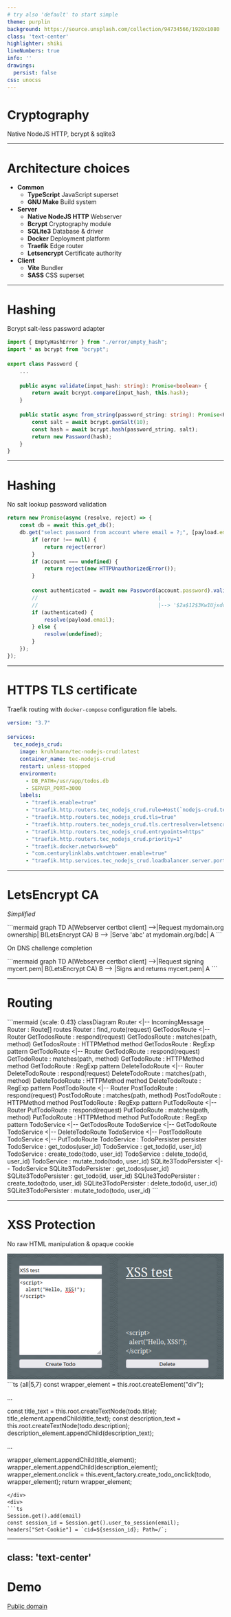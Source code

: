```yaml
---
# try also 'default' to start simple
theme: purplin
background: https://source.unsplash.com/collection/94734566/1920x1080
class: 'text-center'
highlighter: shiki
lineNumbers: true
info: ''
drawings:
  persist: false
css: unocss
---
```


# Cryptography

Native NodeJS HTTP, bcrypt & sqlite3


<!--
The last comment block of each slide will be treated as slide notes. It will be visible and editable in Presenter Mode along with the slide. [Read more in the docs](https://sli.dev/guide/syntax.html#notes)
-->

---

# Architecture choices

- **Common**
    - **TypeScript** JavaScript superset
    - **GNU Make** Build system
- **Server**
    - **Native NodeJS HTTP** Webserver
    - **Bcrypt** Cryptography module
    - **SQLite3** Database & driver
    - **Docker** Deployment platform
    - **Traefik** Edge router
    - **Letsencrypt** Certificate authority
- **Client**
    - **Vite** Bundler
    - **SASS** CSS superset

<!--
You can have `style` tag in markdown to override the style for the current page.
Learn more: https://sli.dev/guide/syntax#embedded-styles
-->

---

# Hashing

Bcrypt salt-less password adapter

```ts {all|11-15|7-9}
import { EmptyHashError } from "./error/empty_hash";
import * as bcrypt from "bcrypt";

export class Password {
    ...

    public async validate(input_hash: string): Promise<boolean> {
        return await bcrypt.compare(input_hash, this.hash);
    }

    public static async from_string(password_string: string): Promise<Password> {
        const salt = await bcrypt.genSalt(10);
        const hash = await bcrypt.hash(password_string, salt);
        return new Password(hash);
    }
}
```

---

# Hashing

No salt lookup password validation

```ts {all|3|11-18}
return new Promise(async (resolve, reject) => {
    const db = await this.get_db();
    db.get("select password from account where email = ?;", [payload.email], async (error: Error | null, account: { password: string } | undefined) => {
        if (error !== null) {
            return reject(error)
        }
        if (account === undefined) {
            return reject(new HTTPUnauthorizedError());
        }

        const authenticated = await new Password(account.password).validate(payload.password)
        //                                       |                          |--> 'password'
        //                                       |--> '$2a$12$3Kw1Ujxdc/2kRr4hmMBJ/MbmeWn9ezXk3dLOKej43ew/ui'
        if (authenticated) {
            resolve(payload.email);
        } else {
            resolve(undefined);
        }
    });
});
```

---

# HTTPS TLS certificate

Traefik routing with `docker-compose` configuration file labels.

```yaml {all|13|14-16}
version: "3.7"

services:
  tec_nodejs_crud:
    image: kruhlmann/tec-nodejs-crud:latest
    container_name: tec-nodejs-crud
    restart: unless-stopped
    environment:
      - DB_PATH=/usr/app/todos.db
      - SERVER_PORT=3000
    labels:
      - "traefik.enable=true"
      - "traefik.http.routers.tec_nodejs_crud.rule=Host(`nodejs-crud.tec.kruhlmann.dev`)"
      - "traefik.http.routers.tec_nodejs_crud.tls=true"
      - "traefik.http.routers.tec_nodejs_crud.tls.certresolver=letsencrypt"
      - "traefik.http.routers.tec_nodejs_crud.entrypoints=https"
      - "traefik.http.routers.tec_nodejs_crud.priority=1"
      - "traefik.docker.network=web"
      - "com.centurylinklabs.watchtower.enable=true"
      - "traefik.http.services.tec_nodejs_crud.loadbalancer.server.port=3000"
```

---

# LetsEncrypt CA

*Simplified*

<div style="display: flex; justify-content: center">
```mermaid
graph TD
    A[Webserver certbot client] -->|Request mydomain.org ownership| B(LetsEncrypt CA)
    B --> |Serve 'abc' at mydomain.org/bdc| A
```
</div>

On DNS challenge completion

<div style="display: flex; justify-content: center">
```mermaid
graph TD
    A[Webserver certbot client] -->|Request signing mycert.pem| B(LetsEncrypt CA)
    B --> |Signs and returns mycert.pem| A
```
</div>

---

# Routing

<div style="display: flex; justify-content: center">
```mermaid {scale: 0.43}
classDiagram
    Router <|-- IncomingMessage
    Router : Route[] routes
    Router : find_route(request)
    GetTodosRoute <|-- Router
    GetTodosRoute : respond(request)
    GetTodosRoute : matches(path, method)
    GetTodosRoute : HTTPMethod method
    GetTodosRoute : RegExp pattern
    GetTodoRoute <|-- Router
    GetTodoRoute : respond(request)
    GetTodoRoute : matches(path, method)
    GetTodoRoute : HTTPMethod method
    GetTodoRoute : RegExp pattern
    DeleteTodoRoute <|-- Router
    DeleteTodoRoute : respond(request)
    DeleteTodoRoute : matches(path, method)
    DeleteTodoRoute : HTTPMethod method
    DeleteTodoRoute : RegExp pattern
    PostTodoRoute <|-- Router
    PostTodoRoute : respond(request)
    PostTodoRoute : matches(path, method)
    PostTodoRoute : HTTPMethod method
    PostTodoRoute : RegExp pattern
    PutTodoRoute <|-- Router
    PutTodoRoute : respond(request)
    PutTodoRoute : matches(path, method)
    PutTodoRoute : HTTPMethod method
    PutTodoRoute : RegExp pattern
    TodoService <|-- GetTodosRoute
    TodoService <|-- GetTodoRoute
    TodoService <|-- DeleteTodoRoute
    TodoService <|-- PostTodoRoute
    TodoService <|-- PutTodoRoute
    TodoService : TodoPersister persister
    TodoService : get_todos(user_id)
    TodoService : get_todo(id, user_id)
    TodoService : create_todo(todo, user_id)
    TodoService : delete_todo(id, user_id)
    TodoService : mutate_todo(todo, user_id)
    SQLite3TodoPersister <|-- TodoService
    SQLite3TodoPersister : get_todos(user_id)
    SQLite3TodoPersister : get_todo(id, user_id)
    SQLite3TodoPersister : create_todo(todo, user_id)
    SQLite3TodoPersister : delete_todo(id, user_id)
    SQLite3TodoPersister : mutate_todo(todo, user_id)
```
</div>

---

# XSS Protection

No raw HTML manipulation & opaque cookie

<div class="grid gap-4">
<div class="d2">
<img src="images/xsstest.png" class="rounded shadow" />
</div>
<div>
```ts {all|5,7}
const wrapper_element = this.root.createElement("div");

...

const title_text = this.root.createTextNode(todo.title);
title_element.appendChild(title_text);
const description_text = this.root.createTextNode(todo.description);
description_element.appendChild(description_text);

...

wrapper_element.appendChild(title_element);
wrapper_element.appendChild(description_element);
wrapper_element.onclick = this.event_factory.create_todo_onclick(todo, wrapper_element);
return wrapper_element;
```
</div>
<div>
```ts
Session.get().add(email)
const session_id = Session.get().user_to_session(email);
headers["Set-Cookie"] = `cid=${session_id}; Path=/`;
```
</div>
</div>

<style>
    .grid {
        grid-template-columns: 40% 60%;
        align-items: center;
    }

    .d2 {
        grid-row: span 2;
    }
</style>

---
class: 'text-center'
---

# Demo

<a href="https://nodejs-crud.tec.kruhlmann.dev">Public domain</a>
